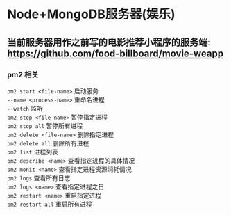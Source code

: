 # Node+MongoDB服务器(娱乐)

## 当前服务器用作之前写的电影推荐小程序的服务端: https://github.com/food-billboard/movie-weapp

### pm2 相关
`pm2 start <file-name>` 启动服务  
`--name <process-name>` 重命名进程  
`--watch` 监听  
`pm2 stop <file-name>` 暂停指定进程  
`pm2 stop all` 暂停所有进程  
`pm2 delete <file-name>` 删除指定进程  
`pm2 delete all` 删除所有进程  
`pm2 list` 进程列表  
`pm2 describe <name>` 查看指定进程的具体情况  
`pm2 monit <name>` 查看指定进程资源消耗情况  
`pm2 logs` 查看所有日志  
`pm2 logs <name>` 查看指定进程之日  
`pm2 restart <name>` 重启指定进程  
`pm2 restart all` 重启所有进程  